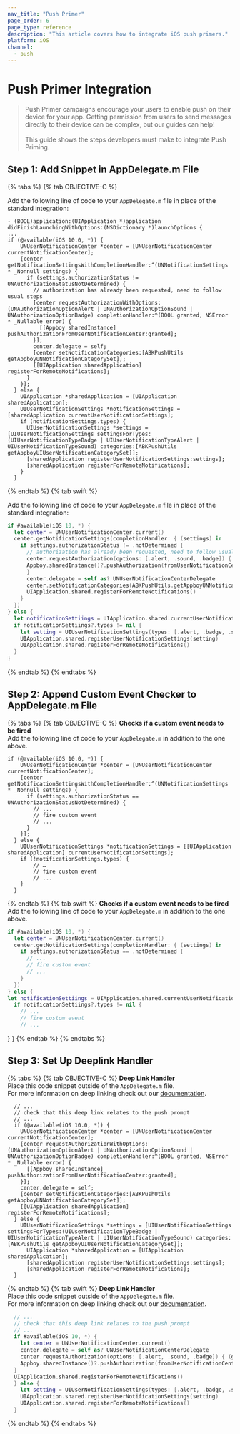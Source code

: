```yaml
---
nav_title: "Push Primer"
page_order: 6
page_type: reference
description: "This article covers how to integrate iOS push primers."
platform: iOS
channel:
  - push
---
```


# Push Primer Integration

> Push Primer campaigns encourage your users to enable push on their device for your app. Getting permission from users to send messages directly to their device can be complex, but our guides can help! <br><br>This guide shows the steps developers must make to integrate Push Priming.

## Step 1: Add Snippet in AppDelegate.m File

{% tabs %}
{% tab OBJECTIVE-C %}

Add the following line of code to your `AppDelegate.m` file in place of the standard integration:

```objc
- (BOOL)application:(UIApplication *)application didFinishLaunchingWithOptions:(NSDictionary *)launchOptions {
...
if (@available(iOS 10.0, *)) {
    UNUserNotificationCenter *center = [UNUserNotificationCenter currentNotificationCenter];
    [center getNotificationSettingsWithCompletionHandler:^(UNNotificationSettings * _Nonnull settings) {
      if (settings.authorizationStatus != UNAuthorizationStatusNotDetermined) {
        // authorization has already been requested, need to follow usual steps
        [center requestAuthorizationWithOptions:(UNAuthorizationOptionAlert | UNAuthorizationOptionSound | UNAuthorizationOptionBadge) completionHandler:^(BOOL granted, NSError * _Nullable error) {
          [[Appboy sharedInstance] pushAuthorizationFromUserNotificationCenter:granted];
        }];
        center.delegate = self;
        [center setNotificationCategories:[ABKPushUtils getAppboyUNNotificationCategorySet]];
        [[UIApplication sharedApplication] registerForRemoteNotifications];
      }
    }];
  } else {
    UIApplication *sharedApplication = [UIApplication sharedApplication];
    UIUserNotificationSettings *notificationSettings = [sharedApplication currentUserNotificationSettings];
    if (notificationSettings.types) {
      UIUserNotificationSettings *settings = [UIUserNotificationSettings settingsForTypes:(UIUserNotificationTypeBadge | UIUserNotificationTypeAlert | UIUserNotificationTypeSound) categories:[ABKPushUtils getAppboyUIUserNotificationCategorySet]];
      [sharedApplication registerUserNotificationSettings:settings];
      [sharedApplication registerForRemoteNotifications];
    }
  }
```
{% endtab %}
{% tab swift %}

Add the following line of code to your `AppDelegate.m` file in place of the standard integration:

```swift
if #available(iOS 10, *) {
  let center = UNUserNotificationCenter.current()
  center.getNotificationSettings(completionHandler: { (settings) in
    if settings.authorizationStatus != .notDetermined {
      // authorization has already been requested, need to follow usual steps
      center.requestAuthorization(options: [.alert, .sound, .badge]) { (granted, error) in
      Appboy.sharedInstance()?.pushAuthorization(fromUserNotificationCenter: granted)
      }
      center.delegate = self as? UNUserNotificationCenterDelegate
      center.setNotificationCategories(ABKPushUtils.getAppboyUNNotificationCategorySet())
      UIApplication.shared.registerForRemoteNotifications()
    }
  })
} else {
  let notificationSettiings = UIApplication.shared.currentUserNotificationSettings
  if notificationSettiings?.types != nil {
    let setting = UIUserNotificationSettings(types: [.alert, .badge, .sound], categories:nil)
    UIApplication.shared.registerUserNotificationSettings(setting)
    UIApplication.shared.registerForRemoteNotifications()
  }
}
```
{% endtab %}
{% endtabs %}

## Step 2: Append Custom Event Checker to AppDelegate.m File

{% tabs %}
{% tab OBJECTIVE-C %}
__Checks if a custom event needs to be fired__<br>
Add the following line of code to your `AppDelegate.m` in addition to the one above.
```objc
if (@available(iOS 10.0, *)) {
    UNUserNotificationCenter *center = [UNUserNotificationCenter currentNotificationCenter];
    [center getNotificationSettingsWithCompletionHandler:^(UNNotificationSettings * _Nonnull settings) {
      if (settings.authorizationStatus == UNAuthorizationStatusNotDetermined) {
        // ...
        // fire custom event
        // ...
      }
    }];
  } else {
    UIUserNotificationSettings *notificationSettings = [[UIApplication sharedApplication] currentUserNotificationSettings];
    if (!notificationSettings.types) {
        // …
        // fire custom event
        // ...
    }
  }
```
{% endtab %}
{% tab swift %}
__Checks if a custom event needs to be fired__<br>
Add the following line of code to your `AppDelegate.m` in addition to the one above.
```swift
if #available(iOS 10, *) {
  let center = UNUserNotificationCenter.current()
  center.getNotificationSettings(completionHandler: { (settings) in
    if settings.authorizationStatus == .notDetermined {
      // ...
      // fire custom event
      // ...
    }
  })
} else {
let notificationSettiings = UIApplication.shared.currentUserNotificationSettings
  if notificationSettiings?.types != nil {
    // ...
    // fire custom event
    // ...
```
}
}
{% endtab %}
{% endtabs %}

## Step 3: Set Up Deeplink Handler

{% tabs %}
{% tab OBJECTIVE-C %}
__Deep Link Handler__<br>
Place this code snippet outside of the `AppDelegate.m` file. <br>
For more information on deep linking check out our [documentation]({{site.baseurl}}/developer_guide/platform_integration_guides/ios/advanced_use_cases/linking/#deep-linking-to-app-settings).
```objc
  // ...
  // check that this deep link relates to the push prompt
  // ...
  if (@available(iOS 10.0, *)) {
    UNUserNotificationCenter *center = [UNUserNotificationCenter currentNotificationCenter];
    [center requestAuthorizationWithOptions:(UNAuthorizationOptionAlert | UNAuthorizationOptionSound | UNAuthorizationOptionBadge) completionHandler:^(BOOL granted, NSError * _Nullable error) {
      [[Appboy sharedInstance] pushAuthorizationFromUserNotificationCenter:granted];
    }];
    center.delegate = self;
    [center setNotificationCategories:[ABKPushUtils getAppboyUNNotificationCategorySet]];
    [[UIApplication sharedApplication] registerForRemoteNotifications];
  } else {
    UIUserNotificationSettings *settings = [UIUserNotificationSettings settingsForTypes:(UIUserNotificationTypeBadge | UIUserNotificationTypeAlert | UIUserNotificationTypeSound) categories:[ABKPushUtils getAppboyUIUserNotificationCategorySet]];
      UIApplication *sharedApplication = [UIApplication sharedApplication];
      [sharedApplication registerUserNotificationSettings:settings];
      [sharedApplication registerForRemoteNotifications];
  }
```
{% endtab %}
{% tab swift %}
__Deep Link Handler__<br>
Place this code snippet outside of the `AppDelegate.m` file. <br>
For more information on deep linking check out our [documentation]({{site.baseurl}}/developer_guide/platform_integration_guides/ios/advanced_use_cases/linking/#deep-linking-to-app-settings).
```swift
  // ...
  // check that this deep link relates to the push prompt
  // ...
  if #available(iOS 10, *) {
    let center = UNUserNotificationCenter.current()
    center.delegate = self as? UNUserNotificationCenterDelegate
    center.requestAuthorization(options: [.alert, .sound, .badge]) { (granted, error) in
    Appboy.sharedInstance()?.pushAuthorization(fromUserNotificationCenter: granted)
  }
  UIApplication.shared.registerForRemoteNotifications()
  } else {
    let setting = UIUserNotificationSettings(types: [.alert, .badge, .sound], categories:nil)
    UIApplication.shared.registerUserNotificationSettings(setting)
    UIApplication.shared.registerForRemoteNotifications()
  }
```
{% endtab %}
{% endtabs %}
